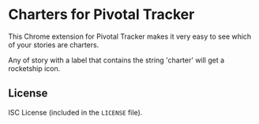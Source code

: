 # Charters for Pivotal Tracker

This Chrome extension for Pivotal Tracker makes it very easy to see which of your stories are charters.

Any of story with a label that contains the string 'charter' will get a rocketship icon.

## License

ISC License (included in the `LICENSE` file).

